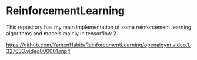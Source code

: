 # ReinforcementLearning
This repository has my main implementation of some reinforcement learning algorithms and models mainly in tensorflow 2.


https://github.com/YamenHabib/ReinforcementLearning/openaigym.video.1.327633.video000001.mp4
